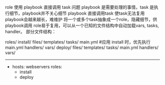 role 使用
playbook 直接调用 task 问题
playbook 是需要处理的事情，task 是执行细节，playbook并不关心细节
playbook 直接调用task 使task无法复用
playbook会越来越长，难维护
将一个或多个task抽象成一个role，隐藏细节，供playbook调用
role易于复用，可以从一个已知的文件结构中自动加载vars, tasks, handler。
部分文件结构：

roles/
    install/
        files/
        templates/
        tasks/
            main.yml  #应用 install 时，优先执行main.yml
        handlers/
        vars/
    deploy/
        files/
        templates/
        tasks/
            main.yml
        handlers/
        vars/


---
- hosts: webservers
  roles:
     - install
     - deploy
